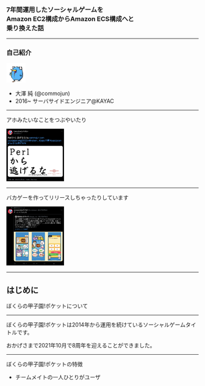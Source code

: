 ### 7年間運用したソーシャルゲームを<br>Amazon EC2構成からAmazon ECS構成へと<br>乗り換えた話

---

### 自己紹介

<img src="./img/marunouchi_ol_trans.png" width="10%"><br>

- 大澤 純 (@commojun)
- 2016~ サーバサイドエンジニア@KAYAC

---

アホみたいなことをつぶやいたり

<img src="./img/perlnigeruna.png" width="30%">

---

バカゲーを作ってリリースしちゃったりしています

<img src="./img/kusonazo.png" width="30%">

---

## はじめに

ぼくらの甲子園!ポケットについて

---

ぼくらの甲子園!ポケットは2014年から運用を続けているソーシャルゲームタイトルです。

おかげさまで2021年10月で8周年を迎えることができました。

---

ぼくらの甲子園!ポケットの特徴

- チームメイトの一人ひとりがユーザ

